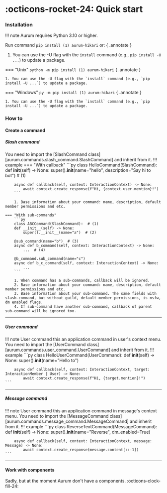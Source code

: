 # :octicons-rocket-24: Quick start

### Installation

!!! note
    Aurum requires Python 3.10 or higher.

Run command `pip install (1) aurum-hikari` or:
{ .annotate }

1. You can use the -U flag with the `install` command (e.g., `pip install -U ...`) to update a package.

=== "Unix" 
    `python -m pip install (1) aurum-hikari`
    { .annotate }
    
    1. You can use the -U flag with the `install` command (e.g., `pip install -U ...`) to update a package.

=== "Windows"
    `py -m pip install (1) aurum-hikari`
    { .annotate }
    
    1. You can use the -U flag with the `install` command (e.g., `pip install -U ...`) to update a package.

### How to
#### Create a command
##### Slash command
You need to import the [SlashCommand class][aurum.commands.slash_command.SlashCommand] and inherit from it.
!!! example
    === "With callback"
        ```py
        class HelloCommand(SlashCommand):
        def __init__(self) -> None:
            super().__init__(name="hello", description="Say hi to bot")  # (1)

        async def callback(self, context: InteractionContext) -> None:
            await context.create_response(f"Hi, {context.user.mention}!")
        ```

        1. Base information about your command: name, description, default member permissions and etc.

    === "With sub-commands"
        ```py
        class ABCCommand(SlashCommand):  # (1)
        def __init__(self) -> None:
            super().__init__(name="a")  # (2)

        @sub_command(name="b")  # (3)
        async def b_command(self, context: InteractionContext) -> None:
            ...  # (4)

        @b_command.sub_command(name="c")
        async def b_c_command(self, context: InteractionContext) -> None:
            ...
        ```
        
        1. When command has a sub-commands, callback will be ignored.
        2. Base information about your command: name, description, default member permissions and etc.
        3. Base information about your sub-command. The same fields with slash-command, but without guild, default member permissions, is nsfw, dm enabled flags.
        4. If sub-command have another sub-command, callback of parent sub-command will be ignored too.

* * *

##### User command
!!! note
    User command this an application command in user's context menu.
You need to import the [UserCommand class][aurum.commands.user_command.UserCommand] and inherit from it.
!!! example
    ```py
    class HelloUserCommand(UserCommand):
        def __init__(self) -> None:
            super().__init__(name="Hello to")

        async def callback(self, context: InteractionContext, target: InteractionMember | User) -> None:
            await context.create_response(f"Hi, {target.mention}!")
    ```

* * *

##### Message command
!!! note
    User command this an application command in message's context menu.
You need to import the [MessageCommand class][aurum.commands.message_command.MessageCommand] and inherit from it.
!!! example
    ```py
    class ReverseTextCommand(MessageCommand):
        def __init__(self) -> None:
            super().__init__(name="Reverse", dm_enabled=True)

        async def callback(self, context: InteractionContext, message: Message) -> None:
            await context.create_response(message.content[::-1])
    ```

* * *

#### Work with components
Sadly, but at the moment Aurum don't have a components. :octicons-clock-fill-24:

